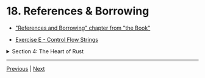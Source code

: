 # 18. References & Borrowing

-   ["References and Borrowing" chapter from "the Book"](https://doc.rust-lang.org/book/ch04-00-understanding-ownership.html)

-   [Exercise E - Control Flow Strings](https://github.com/CleanCut/ultimate_rust_crash_course/tree/main/exercise/e_ownership_references)


<details>
  <summary> Section 4: The Heart of Rust </summary>

  - [Codebase: s4_references-borrowing](../codebase/s4_references-borrowing/)

</details>

---

[Previous](./17_Ownership.md) | [Next](./19_Exercise_E-Ownership-%26-References.md)